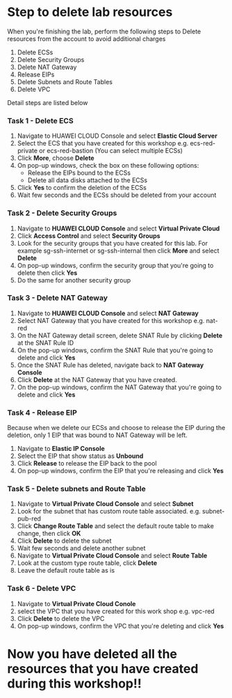 # Step to delete lab resources

When you're finishing the lab, perform the following steps to Delete resources from the account to avoid additional charges

1. Delete ECSs
2. Delete Security Groups
3. Delete NAT Gateway
4. Release EIPs
5. Delete Subnets and Route Tables
6. Delete VPC

Detail steps are listed below

### Task 1 - Delete ECS 
1. Navigate to HUAWEI CLOUD Console and select **Elastic Cloud Server** 
2. Select the ECS that you have created for this workshop e.g. ecs-red-private or ecs-red-bastion (You can select multiple ECSs)
3. Click **More**, choose **Delete** 
4. On pop-up windows, check the box on these following options:
    - Release the EIPs bound to the ECSs
    - Delete all data disks attached to the ECSs
5. Click **Yes** to confirm the deletion of the ECSs
6. Wait few seconds and the ECSs should be deleted from your account

### Task 2 - Delete Security Groups
1. Navigate to **HUAWEI CLOUD Console** and select **Virtual Private Cloud**
2. Click **Access Control** and select **Security Groups**
3. Look for the security groups that you have created for this lab. For example sg-ssh-internet or sg-ssh-internal then click **More** and select **Delete**
4. On pop-up windows, confirm the security group that you're going to delete then click **Yes**
5. Do the same for another security group

### Task 3 - Delete NAT Gateway
1. Navigate to **HUAWEI CLOUD Console** and select **NAT Gateway**
2. Select NAT Gateway that you have created for this workshop e.g. nat-red
3. On the NAT Gateway detail screen, delete SNAT Rule by clicking **Delete** at the SNAT Rule ID
4. On the pop-up windows, confirm the SNAT Rule that you're going to delete and click **Yes**
5. Once the SNAT Rule has deleted, navigate back to **NAT Gateway Console**
6. Click **Delete** at the NAT Gateway that you have created. 
7. On the pop-up windows, confirm the NAT Gateway that you're going to delete and click **Yes**

### Task 4 - Release EIP
Because when we delete our ECSs and choose to release the EIP during the deletion, only 1 EIP that was bound to NAT Gateway will be left. 

1. Navigate to **Elastic IP Console** 
2. Select the EIP that show status as **Unbound** 
3. Click **Release** to release the EIP back to the pool
4. On pop-up windows, confirm the EIP that you're releasing and click **Yes**


### Task 5 - Delete subnets and Route Table

1. Navigate to **Virtual Private Cloud Console** and select **Subnet**
2. Look for the subnet that has custom route table associated. e.g. subnet-pub-red
3. Click **Change Route Table** and select the default route table to make change, then click **OK**
4. Click **Delete** to delete the subnet
5. Wait few seconds and delete another subnet
6. Navigate to **Virtual Private Cloud Console** and select **Route Table**
7. Look at the custom type route table, click **Delete**
8. Leave the default route table as is

### Task 6 - Delete VPC
1. Navigate to **Virtual Private Cloud Conole** 
2. select the VPC that you have created for this work shop e.g. vpc-red
3. Click **Delete** to delete the VPC
4. On pop-up windows, confirm the VPC that you're deleting and click **Yes**

# Now you have deleted all the resources that you have created during this workshop!!
